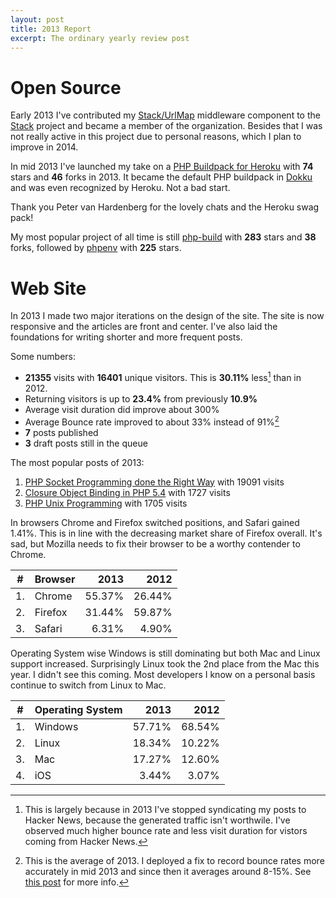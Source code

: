 ```yaml
---
layout: post
title: 2013 Report
excerpt: The ordinary yearly review post
---
```

# Open Source

Early 2013 I've contributed my [Stack/UrlMap][] middleware component to
the [Stack][] project and became a member of the organization. Besides
that I was not really active in this project due to personal reasons,
which I plan to improve in 2014.

[Stack/UrlMap]: https://github.com/stackphp/url-map
[Stack]: http://stackphp.com

In mid 2013 I've launched my take on a [PHP Buildpack for Heroku][]
with **74** stars and **46** forks in 2013.
It became the default PHP buildpack in [Dokku](https://github.com/progrium/dokku) and
was even recognized by Heroku. Not a bad start.

Thank you Peter van Hardenberg for the lovely chats and the Heroku swag pack!

My most popular project of all time is still [php-build][] with **283**
stars and **38** forks, followed by [phpenv][] with **225** stars.

[php-build]: https://github.com/CHH/php-build
[phpenv]: https://github.com/CHH/phpenv
[PHP Buildpack for Heroku]: https://github.com/CHH/heroku-buildpack-php

# Web Site

In 2013 I made two major iterations on the design of the site. The
site is now responsive and the articles are front and center. I've also
laid the foundations for writing shorter and more frequent posts.

Some numbers:

* **21355** visits with **16401** unique visitors. This is **30\.11%** less[^1] than in 2012.
* Returning visitors is up to **23.4%** from previously **10.9%**
* Average visit duration did improve about 300%
* Average Bounce rate improved to about 33% instead of 91%[^2]
* **7** posts published
* **3** draft posts still in the queue

The most popular posts of 2013:

1. [PHP Socket Programming done the Right Way](/2012/07/24/php-socket-programming/) with 19091 visits
2. [Closure Object Binding in PHP 5.4](/2011/10/26/closure-object-binding-in-php-54/) with 1727 visits
3. [PHP Unix Programming](/2012/02/01/php-unix-programming/) with 1705 visits

In browsers Chrome and Firefox switched positions, and Safari gained
1\.41%. This is in line with the decreasing market share of
Firefox overall. It's sad, but Mozilla needs to fix their browser
to be a worthy contender to Chrome.

|#|Browser|2013|2012|
|-|:------|---:|---:|
|1.|Chrome|55.37%|26.44%|
|2.|Firefox|31.44%|59.87%|
|3.|Safari|6.31%|4.90%|

Operating System wise Windows is still dominating but both Mac and Linux
support increased. Surprisingly Linux took the 2nd place from the Mac
this year. I didn't see this coming. Most developers I know on a
personal basis continue to switch from Linux to Mac.

|#|Operating System|2013|2012|
|-|:---------------|---:|---:|
|1.|Windows|57.71%|68.54%|
|2.|Linux|18.34%|10.22%|
|3.|Mac|17.27%|12.60%|
|4.|iOS|3.44%|3.07%|

[^1]: This is largely because in 2013 I've stopped syndicating my posts to Hacker News, because the generated traffic isn't worthwile. I've observed much higher bounce rate and less visit duration for vistors coming from Hacker News.
[^2]: This is the average of 2013. I deployed a fix to record bounce rates more accurately in mid 2013 and since then it averages around 8-15%. See [this post](http://drawingablank.me/blog/fix-your-bounce-rate.html) for more info.
